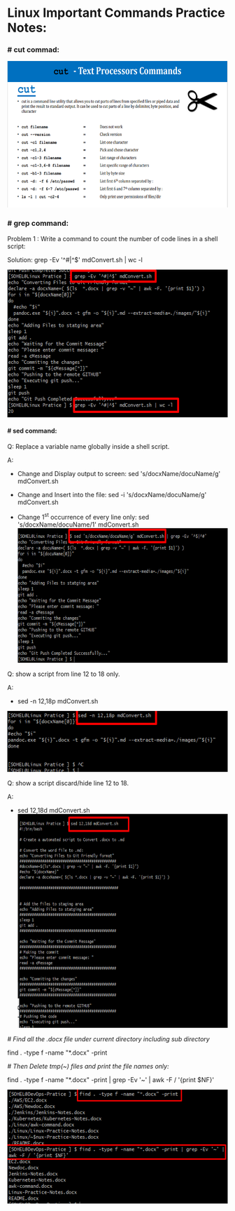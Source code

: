 # Linux Important Commands Practice Notes:

### \# cut commad:

<img src="./images/Linux-Practice-Notes/media/image1.png"
style="width:6.5in;height:3.47917in" />

### \# grep command:

Problem 1 : Write a command to count the number of code lines in a shell
script:

Solution: grep -Ev '^#\|^$' mdConvert.sh \| wc -l

<img src="./images/Linux-Practice-Notes/media/image2.png"
style="width:6.04167in;height:3.51042in" />

#### \# sed command:

Q: Replace a variable name globally inside a shell script.

A:

-   Change and Display output to screen: sed 's/docxName/docuName/g'
    mdConvert.sh

-   Change and Insert into the file: sed -i 's/docxName/docuName/g'
    mdConvert.sh

-   Change 1<sup>st</sup> occurrence of every line only: sed
    's/docxName/docuName/1'
    mdConvert.sh<img src="./images/Linux-Practice-Notes/media/image3.png"
    style="width:6.5in;height:3.20486in" />

Q: show a script from line 12 to 18 only.

A:

-   sed -n 12,18p mdConvert.sh

<img src="./images/Linux-Practice-Notes/media/image4.png"
style="width:5.71875in;height:1.44792in" />

Q: show a script discard/hide line 12 to 18.

A:

-   sed 12,18d mdConvert.sh
    <img src="./images/Linux-Practice-Notes/media/image5.png"
    style="width:6.5in;height:5.08194in" />

*\# Find all the .docx file under current directory including sub
directory*

find . -type f -name "\*.docx" -print

*\# Then Delete tmp(\~) files and print the file names only:*

find . -type f -name "\*.docx" -print \| grep -Ev '\~' \| awk -F /
'{print $NF}'

<img src="./images/Linux-Practice-Notes/media/image6.png"
style="width:5.875in;height:2.70833in" />

